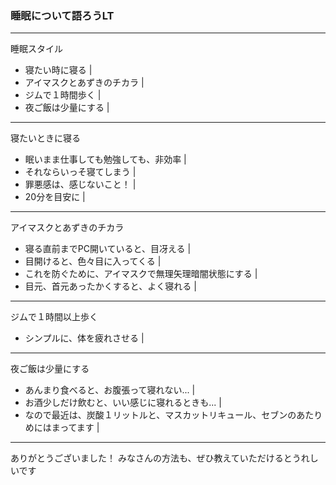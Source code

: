 ### 睡眠について語ろうLT

---

睡眠スタイル 
- 寝たい時に寝る |
- アイマスクとあずきのチカラ |
- ジムで１時間歩く |
- 夜ご飯は少量にする |

---
寝たいときに寝る

- 眠いまま仕事しても勉強しても、非効率 |
- それならいっそ寝てしまう |
- 罪悪感は、感じないこと！ |
- 20分を目安に |

---

アイマスクとあずきのチカラ
- 寝る直前までPC開いていると、目冴える |
- 目開けると、色々目に入ってくる |
- これを防ぐために、アイマスクで無理矢理暗闇状態にする |
- 目元、首元あったかくすると、よく寝れる |

---
ジムで１時間以上歩く

- シンプルに、体を疲れさせる |

---
夜ご飯は少量にする

- あんまり食べると、お腹張って寝れない... |
- お酒少しだけ飲むと、いい感じに寝れるときも... |
- なので最近は、炭酸１リットルと、マスカットリキュール、セブンのあたりめにはまってます |

---

ありがとうございました！
みなさんの方法も、ぜひ教えていただけるとうれしいです

